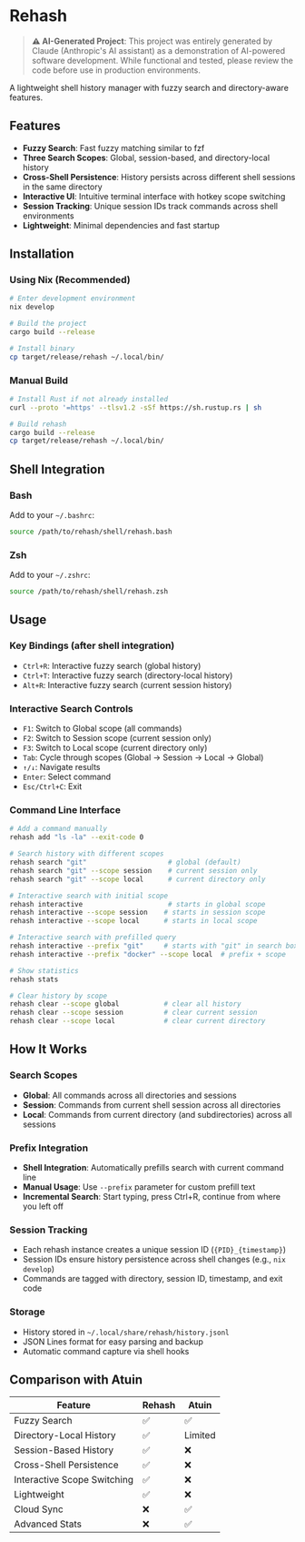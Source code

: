 # Rehash

> **⚠️ AI-Generated Project**: This project was entirely generated by Claude (Anthropic's AI assistant) as a demonstration of AI-powered software development. While functional and tested, please review the code before use in production environments.

A lightweight shell history manager with fuzzy search and directory-aware features.

## Features

- **Fuzzy Search**: Fast fuzzy matching similar to fzf
- **Three Search Scopes**: Global, session-based, and directory-local history
- **Cross-Shell Persistence**: History persists across different shell sessions in the same directory
- **Interactive UI**: Intuitive terminal interface with hotkey scope switching
- **Session Tracking**: Unique session IDs track commands across shell environments
- **Lightweight**: Minimal dependencies and fast startup

## Installation

### Using Nix (Recommended)

```bash
# Enter development environment
nix develop

# Build the project
cargo build --release

# Install binary
cp target/release/rehash ~/.local/bin/
```

### Manual Build

```bash
# Install Rust if not already installed
curl --proto '=https' --tlsv1.2 -sSf https://sh.rustup.rs | sh

# Build rehash
cargo build --release
cp target/release/rehash ~/.local/bin/
```

## Shell Integration

### Bash

Add to your `~/.bashrc`:

```bash
source /path/to/rehash/shell/rehash.bash
```

### Zsh

Add to your `~/.zshrc`:

```bash
source /path/to/rehash/shell/rehash.zsh
```

## Usage

### Key Bindings (after shell integration)

- `Ctrl+R`: Interactive fuzzy search (global history)
- `Ctrl+T`: Interactive fuzzy search (directory-local history)
- `Alt+R`: Interactive fuzzy search (current session history)

### Interactive Search Controls

- `F1`: Switch to Global scope (all commands)
- `F2`: Switch to Session scope (current session only)
- `F3`: Switch to Local scope (current directory only)
- `Tab`: Cycle through scopes (Global → Session → Local → Global)
- `↑/↓`: Navigate results
- `Enter`: Select command
- `Esc/Ctrl+C`: Exit

### Command Line Interface

```bash
# Add a command manually
rehash add "ls -la" --exit-code 0

# Search history with different scopes
rehash search "git"                    # global (default)
rehash search "git" --scope session    # current session only
rehash search "git" --scope local      # current directory only

# Interactive search with initial scope
rehash interactive                     # starts in global scope
rehash interactive --scope session    # starts in session scope
rehash interactive --scope local      # starts in local scope

# Interactive search with prefilled query
rehash interactive --prefix "git"     # starts with "git" in search box
rehash interactive --prefix "docker" --scope local  # prefix + scope

# Show statistics
rehash stats

# Clear history by scope
rehash clear --scope global           # clear all history
rehash clear --scope session          # clear current session
rehash clear --scope local            # clear current directory
```

## How It Works

### Search Scopes

- **Global**: All commands across all directories and sessions
- **Session**: Commands from current shell session across all directories
- **Local**: Commands from current directory (and subdirectories) across all sessions

### Prefix Integration

- **Shell Integration**: Automatically prefills search with current command line
- **Manual Usage**: Use `--prefix` parameter for custom prefill text
- **Incremental Search**: Start typing, press Ctrl+R, continue from where you left off

### Session Tracking

- Each rehash instance creates a unique session ID (`{PID}_{timestamp}`)
- Session IDs ensure history persistence across shell changes (e.g., `nix develop`)
- Commands are tagged with directory, session ID, timestamp, and exit code

### Storage

- History stored in `~/.local/share/rehash/history.jsonl`
- JSON Lines format for easy parsing and backup
- Automatic command capture via shell hooks


## Comparison with Atuin

| Feature | Rehash | Atuin |
|---------|--------|-------|
| Fuzzy Search | ✅ | ✅ |
| Directory-Local History | ✅ | Limited |
| Session-Based History | ✅ | ❌ |
| Cross-Shell Persistence | ✅ | ❌ |
| Interactive Scope Switching | ✅ | ❌ |
| Lightweight | ✅ | ❌ |
| Cloud Sync | ❌ | ✅ |
| Advanced Stats | ❌ | ✅ |